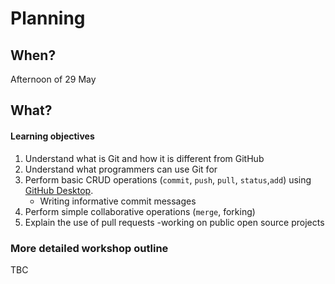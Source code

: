 # Planning

## When?
Afternoon of 29 May

## What?
#### Learning objectives
1. Understand what is Git and how it is different from GitHub
2. Understand what programmers can use Git for
3. Perform basic CRUD operations (`commit`, `push`, `pull`, `status`,`add`) using [GitHub Desktop](https://desktop.github.com/).  
   - Writing informative commit messages
4. Perform simple collaborative operations (`merge`, forking)
5. Explain the use of pull requests
   -working on public open source projects

### More detailed workshop outline
TBC
